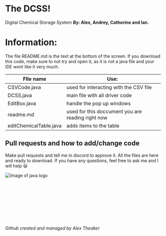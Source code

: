 # The DCSS!
Digital Chemical Storage System
**By: Alex, Andrey, Catherine and Ian.**

# Information:
The file README.md is the text at the bottom of the screen. If you download this code, make sure to not try and open it, as it is not a java file and your IDE wont like it very much.


FIle name |Use:
------------ | -------------
CSVCode.java   | used for interacting with the CSV file
DCSS.java  | main file with all driver code
EditBox.java |  handle the pop up windows
readme.md | used for this doccument you are reading right now
editChemicalTable.java  | adds items to the table



## Pull requests and how to add/change code
Make pull requests and tell me in discord to approve it. All the files are here and ready to download. If you have any questions, feel free to ask me and I will help :smiley:


![Image of java logo](https://cdn.iconscout.com/icon/free/png-256/java-60-1174953.png)
\
\
\
\
\
\
\
\
\
\
*Github created and managed by Alex Theaker*
